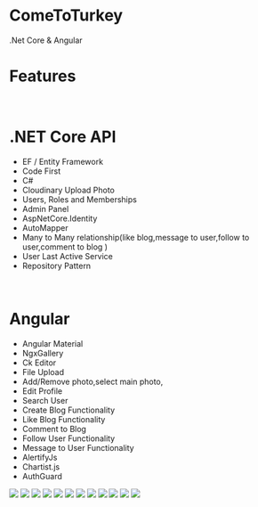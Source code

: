 # ComeToTurkey
.Net Core &amp; Angular






<h1>Features</h1>
<br/>

<h1>.NET Core API</h1>                                                          

- EF / Entity Framework
- Code First
- C#
- Cloudinary Upload Photo
- Users, Roles and Memberships
- Admin Panel
- AspNetCore.Identity
- AutoMapper
- Many to Many relationship(like blog,message to user,follow to user,comment to blog )
- User Last Active Service
- Repository  Pattern
<br/>

<h1>Angular</h1>                                                          

- Angular Material
- NgxGallery
- Ck Editor
- File Upload
- Add/Remove photo,select main photo,
- Edit Profile
- Search  User
- Create Blog Functionality
- Like Blog Functionality
- Comment to Blog
- Follow User Functionality
- Message to User Functionality
- AlertifyJs
- Chartist.js
- AuthGuard
<img src="https://res.cloudinary.com/dp30nxdyi/image/upload/v1575829108/cmt9_quqco1.png"/>
<img src="https://res.cloudinary.com/dp30nxdyi/image/upload/v1575829103/cmt10_dbqfpr.png"/>
<img src="https://res.cloudinary.com/dp30nxdyi/image/upload/v1575829124/cmt1_f2je5s.png"/>
<img src="https://res.cloudinary.com/dp30nxdyi/image/upload/v1575829118/cmt2_qwhilg.png"/>
<img src="https://res.cloudinary.com/dp30nxdyi/image/upload/v1575829117/cmt3_nja81j.png"/>
<img src="https://res.cloudinary.com/dp30nxdyi/image/upload/v1575829125/cmt5_j8wk3x.png"/>
<img src="https://res.cloudinary.com/dp30nxdyi/image/upload/v1575829122/cmt8_jgdu4t.png"/>
<img src="https://res.cloudinary.com/dp30nxdyi/image/upload/v1575829099/cmt4_wus1vp.png"/>
<img src="https://res.cloudinary.com/dp30nxdyi/image/upload/v1575829101/cmt6_yk7ndc.png"/>
<img src="https://res.cloudinary.com/dp30nxdyi/image/upload/v1575829110/cmt7_hxiygd.png"/>
<img src="https://res.cloudinary.com/dp30nxdyi/image/upload/v1575829107/cmt11_fyie5o.png"/>
<img src="https://res.cloudinary.com/dp30nxdyi/image/upload/v1575829110/cmt12_frmfip.png"/>
